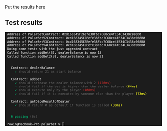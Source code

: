 Put the results here

## Test results
![Alt text](/PD-13/truffle-tests.png?raw=true "Optional Title")
